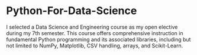 # Python-For-Data-Science
I selected a Data Science and Engineering course as my open elective during my 7th semester. This course offers comprehensive instruction in fundamental Python programming and its associated libraries, including but not limited to NumPy, Matplotlib, CSV handling, arrays, and Scikit-Learn.
